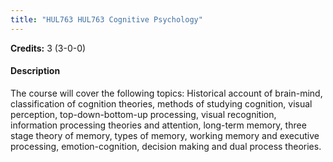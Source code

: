 ```yaml
---
title: "HUL763 HUL763 Cognitive Psychology"
---
```

**Credits:** 3 (3-0-0)

#### Description
The course will cover the following topics: Historical account of brain-mind, classification of cognition theories, methods of studying cognition, visual perception, top-down-bottom-up processing, visual recognition, information processing theories and attention, long-term memory, three stage theory of memory, types of memory, working memory and executive processing, emotion-cognition, decision making and dual process theories.
